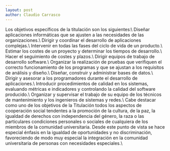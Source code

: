 ```yaml
---
layout: post
author: Claudio Carrasco
---
```

Los objetivos específicos de la titulación son los siguientes:\\
Diseñar aplicaciones informáticas que se ajusten a las necesidades de las organizaciones.\\
Dirigir y coordinar el desarrollo de aplicaciones complejas.\\
Intervenir en todas las fases del ciclo de vida de un producto.\\
Estimar los costes de un proyecto y determinar los tiempos de desarrollo.\\
Hacer el seguimiento de costes y plazos.\\
Dirigir equipos de trabajo de desarrollo software.\\
Organizar la realización de pruebas que verifiquen el correcto funcionamiento de los programas y que se ajustan a los requisitos de análisis y diseño.\\
Diseñar, construir y administrar bases de datos.\\
Dirigir y asesorar a los programadores durante el desarrollo de aplicaciones.\\
Introducir procedimientos de calidad en los sistemas, evaluando métricas e indicadores y controlando la calidad del software producido.\\
Organizar y supervisar el trabajo de su equipo de los técnicos de mantenimiento y los ingenieros de sistemas y redes.\\
Cabe destacar como uno de los objetivos de la Titulación todos los aspectos de cooperación social tendentes a la promoción de la cultura, de la paz, la igualdad de derechos con independencia del género, la raza o las particulares condiciones personales o sociales de cualquiera de los miembros de la comunidad universitaria. Desde este punto de vista se hace especial énfasis en la igualdad de oportunidades y no discriminación, favoreciendo de modo muy especial la integración en la comunidad universitaria de personas con necesidades especiales.\\



[jekyll-docs]: http://jekyllrb.com/docs/home
[jekyll-gh]:   https://github.com/jekyll/jekyll
[jekyll-talk]: https://talk.jekyllrb.com/

